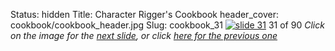 Status: hidden
Title: Character Rigger's Cookbook
header_cover: cookbook/cookbook_header.jpg
Slug: cookbook_31
[![slide 31](https://dl.dropboxusercontent.com/u/2977490/presentations/cookbook/img31.jpg)](cookbook_32)
31 of 90
_Click on the image for the [next slide](cookbook_32), or click [here for the previous one](cookbook_30)_
